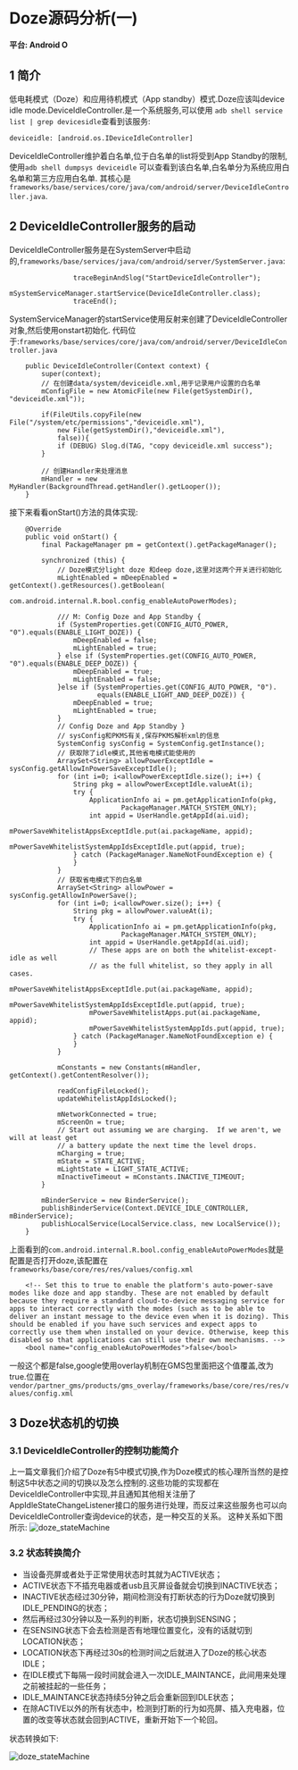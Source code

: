# Doze源码分析(一)

**平台: Android O**

## 1 简介

低电耗模式（Doze）和应用待机模式（App standby）模式.Doze应该叫device idle mode.DeviceIdleController.是一个系统服务,可以使用
`adb shell service list | grep devicesidle`查看到该服务:
```
deviceidle: [android.os.IDeviceIdleController]
```
DeviceIdleController维护着白名单,位于白名单的list将受到App Standby的限制,使用`adb shell dumpsys deviceidle`
可以查看到该白名单,白名单分为系统应用白名单和第三方应用白名单.
其核心是`frameworks/base/services/core/java/com/android/server/DeviceIdleController.java`.

## 2 DeviceIdleController服务的启动

DeviceIdleController服务是在SystemServer中启动的,`frameworks/base/services/java/com/android/server/SystemServer.java`:

```
                traceBeginAndSlog("StartDeviceIdleController");
                mSystemServiceManager.startService(DeviceIdleController.class);
                traceEnd();

```

SystemServiceManager的startService使用反射来创建了DeviceIdleController对象,然后使用onstart初始化.
代码位于:`frameworks/base/services/core/java/com/android/server/DeviceIdleController.java`

```
    public DeviceIdleController(Context context) {
        super(context);
        // 在创建data/system/deviceidle.xml,用于记录用户设置的白名单
        mConfigFile = new AtomicFile(new File(getSystemDir(), "deviceidle.xml"));

        if(FileUtils.copyFile(new File("/system/etc/permissions","deviceidle.xml"),
            new File(getSystemDir(),"deviceidle.xml"),
            false)){
            if (DEBUG) Slog.d(TAG, "copy deviceidle.xml success");
        }

        // 创建Handler来处理消息
        mHandler = new MyHandler(BackgroundThread.getHandler().getLooper());
    }
```
接下来看看onStart()方法的具体实现:
```
    @Override
    public void onStart() {
        final PackageManager pm = getContext().getPackageManager();

        synchronized (this) {
            // Doze模式分light doze 和deep doze,这里对这两个开关进行初始化
            mLightEnabled = mDeepEnabled = getContext().getResources().getBoolean(
                    com.android.internal.R.bool.config_enableAutoPowerModes);

            /// M: Config Doze and App Standby {
            if (SystemProperties.get(CONFIG_AUTO_POWER, "0").equals(ENABLE_LIGHT_DOZE)) {
                mDeepEnabled = false;
                mLightEnabled = true;
            } else if (SystemProperties.get(CONFIG_AUTO_POWER, "0").equals(ENABLE_DEEP_DOZE)) {
                mDeepEnabled = true;
                mLightEnabled = false;
            }else if (SystemProperties.get(CONFIG_AUTO_POWER, "0").
                      equals(ENABLE_LIGHT_AND_DEEP_DOZE)) {
                mDeepEnabled = true;
                mLightEnabled = true;
            }
            // Config Doze and App Standby }
            // sysConfig和PKMS有关,保存PKMS解析xml的信息
            SystemConfig sysConfig = SystemConfig.getInstance();
            // 获取除了idle模式,其他省电模式能使用的
            ArraySet<String> allowPowerExceptIdle = sysConfig.getAllowInPowerSaveExceptIdle();
            for (int i=0; i<allowPowerExceptIdle.size(); i++) {
                String pkg = allowPowerExceptIdle.valueAt(i);
                try {
                    ApplicationInfo ai = pm.getApplicationInfo(pkg,
                            PackageManager.MATCH_SYSTEM_ONLY);
                    int appid = UserHandle.getAppId(ai.uid);
                    mPowerSaveWhitelistAppsExceptIdle.put(ai.packageName, appid);
                    mPowerSaveWhitelistSystemAppIdsExceptIdle.put(appid, true);
                } catch (PackageManager.NameNotFoundException e) {
                }
            }
            // 获取省电模式下的白名单
            ArraySet<String> allowPower = sysConfig.getAllowInPowerSave();
            for (int i=0; i<allowPower.size(); i++) {
                String pkg = allowPower.valueAt(i);
                try {
                    ApplicationInfo ai = pm.getApplicationInfo(pkg,
                            PackageManager.MATCH_SYSTEM_ONLY);
                    int appid = UserHandle.getAppId(ai.uid);
                    // These apps are on both the whitelist-except-idle as well
                    // as the full whitelist, so they apply in all cases.
                    mPowerSaveWhitelistAppsExceptIdle.put(ai.packageName, appid);
                    mPowerSaveWhitelistSystemAppIdsExceptIdle.put(appid, true);
                    mPowerSaveWhitelistApps.put(ai.packageName, appid);
                    mPowerSaveWhitelistSystemAppIds.put(appid, true);
                } catch (PackageManager.NameNotFoundException e) {
                }
            }

            mConstants = new Constants(mHandler, getContext().getContentResolver());

            readConfigFileLocked();
            updateWhitelistAppIdsLocked();

            mNetworkConnected = true;
            mScreenOn = true;
            // Start out assuming we are charging.  If we aren't, we will at least get
            // a battery update the next time the level drops.
            mCharging = true;
            mState = STATE_ACTIVE;
            mLightState = LIGHT_STATE_ACTIVE;
            mInactiveTimeout = mConstants.INACTIVE_TIMEOUT;
        }

        mBinderService = new BinderService();
        publishBinderService(Context.DEVICE_IDLE_CONTROLLER, mBinderService);
        publishLocalService(LocalService.class, new LocalService());
    }
```
上面看到的`com.android.internal.R.bool.config_enableAutoPowerModes`就是配置是否打开doze,该配置在`frameworks/base/core/res/res/values/config.xml`
```
    <!-- Set this to true to enable the platform's auto-power-save modes like doze and app standby. These are not enabled by default because they require a standard cloud-to-device messaging service for apps to interact correctly with the modes (such as to be able to deliver an instant message to the device even when it is dozing). This should be enabled if you have such services and expect apps to correctly use them when installed on your device. Otherwise, keep this disabled so that applications can still use their own mechanisms. -->
    <bool name="config_enableAutoPowerModes">false</bool>
```
一般这个都是false,google使用overlay机制在GMS包里面把这个值覆盖,改为true.位置在`vendor/partner_gms/products/gms_overlay/frameworks/base/core/res/res/values/config.xml`


## 3 Doze状态机的切换

### 3.1 DeviceIdleController的控制功能简介
上一篇文章我们介绍了Doze有5中模式切换,作为Doze模式的核心理所当然的是控制这5中状态之间的切换以及怎么控制的.这些功能的实现都在
DeviceIdleController中实现,并且通知其他相关注册了AppIdleStateChangeListener接口的服务进行处理，而反过来这些服务也可以向DeviceIdleController查询device的状态，是一种交互的关系。
这种关系如下图所示:
![doze_stateMachine](https://raw.githubusercontent.com/lqktz/document/master/res/doze_stateMachine.png)

### 3.2 状态转换简介

- 当设备亮屏或者处于正常使用状态时其就为ACTIVE状态；
- ACTIVE状态下不插充电器或者usb且灭屏设备就会切换到INACTIVE状态；
- INACTIVE状态经过30分钟，期间检测没有打断状态的行为Doze就切换到IDLE_PENDING的状态；
- 然后再经过30分钟以及一系列的判断，状态切换到SENSING；
- 在SENSING状态下会去检测是否有地理位置变化，没有的话就切到LOCATION状态；
- LOCATION状态下再经过30s的检测时间之后就进入了Doze的核心状态IDLE；
- 在IDLE模式下每隔一段时间就会进入一次IDLE_MAINTANCE，此间用来处理之前被挂起的一些任务；
- IDLE_MAINTANCE状态持续5分钟之后会重新回到IDLE状态；
- 在除ACTIVE以外的所有状态中，检测到打断的行为如亮屏、插入充电器，位置的改变等状态就会回到ACTIVE，重新开始下一个轮回。 

状态转换如下:

![doze_stateMachine](https://raw.githubusercontent.com/lqktz/document/master/res/doze_mode_state.png)




























